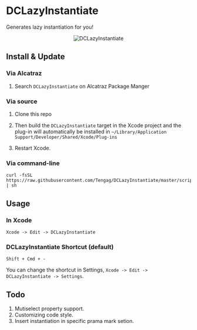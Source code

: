 DCLazyInstantiate
======
Generates lazy instantiation for you!

<p align="center" >
  <img src="https://raw.githubusercontent.com/Tengag/DCLazyInstantiate/master/screenshot.gif" alt="DCLazyInstantiate" title="DCLazyInstantiate">
</p>

## Install & Update

### Via Alcatraz

1. Search `DCLazyInstantiate` on Alcatraz Package Manger

### Via source

1. Clone this repo

2. Then build the `DCLazyInstantiate` target in the Xcode project and the plug-in will automatically be installed in `~/Library/Application Support/Developer/Shared/Xcode/Plug-ins`

3. Restart Xcode.

### Via command-line

```shell
curl -fsSL https://raw.githubusercontent.com/Tengag/DCLazyInstantiate/master/script/install.sh | sh
```

## Usage
### In Xcode
```
Xcode -> Edit -> DCLazyInstantiate 
```

### DCLazyInstantiate Shortcut (default)
```
Shift + Cmd + -
```
You can change the shortcut in Settings, `Xcode -> Edit -> DCLazyInstantiate -> Settings`.

## Todo

1. Mutiselect property support.
2. Customizing code style.
3. Insert instantiation in specific prama mark setion.
